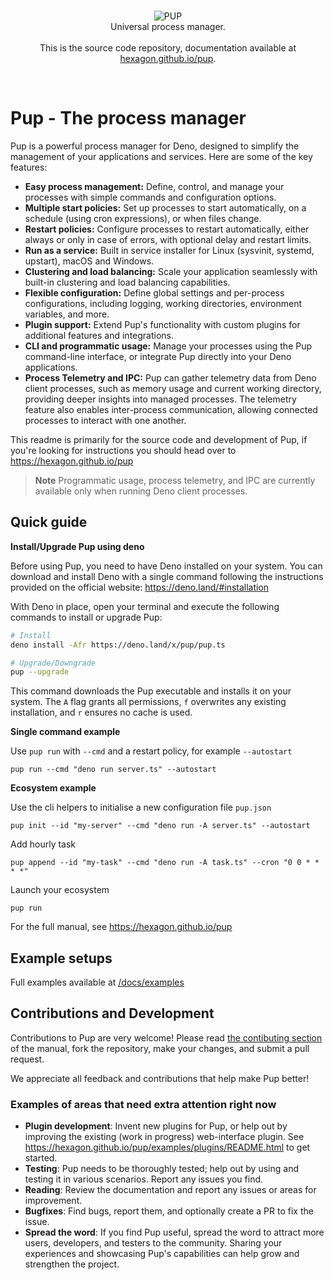 <br>
<p align="center">
<img src="https://cdn.jsdelivr.net/gh/hexagon/pup@master/docs/resources/pup_dark.png" alt="PUP"><br>
Universal process manager.<br><br>
This is the source code repository, documentation available at <a href="https://hexagon.github.io/pup">hexagon.github.io/pup</a>.
</p>
<br>

# Pup - The process manager

Pup is a powerful process manager for Deno, designed to simplify the management of your applications and services. Here are some of the key features:

- **Easy process management:** Define, control, and manage your processes with simple commands and configuration options.
- **Multiple start policies:** Set up processes to start automatically, on a schedule (using cron expressions), or when files change.
- **Restart policies:** Configure processes to restart automatically, either always or only in case of errors, with optional delay and restart limits.
- **Run as a service:** Built in service installer for Linux (sysvinit, systemd, upstart), macOS and Windows.
- **Clustering and load balancing:** Scale your application seamlessly with built-in clustering and load balancing capabilities.
- **Flexible configuration:** Define global settings and per-process configurations, including logging, working directories, environment variables, and more.
- **Plugin support:** Extend Pup's functionality with custom plugins for additional features and integrations.
- **CLI and programmatic usage:** Manage your processes using the Pup command-line interface, or integrate Pup directly into your Deno applications.
- **Process Telemetry and IPC:** Pup can gather telemetry data from Deno client processes, such as memory usage and current working directory, providing deeper insights into managed processes. The
  telemetry feature also enables inter-process communication, allowing connected processes to interact with one another.

This readme is primarily for the source code and development of Pup, if you're looking for instructions you should head over to <https://hexagon.github.io/pup>

> **Note** Programmatic usage, process telemetry, and IPC are currently available only when running Deno client processes.

## Quick guide

**Install/Upgrade Pup using deno**

Before using Pup, you need to have Deno installed on your system. You can download and install Deno with a single command following the instructions provided on the official website:
<https://deno.land/#installation>

With Deno in place, open your terminal and execute the following commands to install or upgrade Pup:

```bash
# Install
deno install -Afr https://deno.land/x/pup/pup.ts

# Upgrade/Downgrade
pup --upgrade
```

This command downloads the Pup executable and installs it on your system. The `A` flag grants all permissions, `f` overwrites any existing installation, and `r` ensures no cache is used.

**Single command example**

Use `pup run` with `--cmd` and a restart policy, for example `--autostart`

`pup run --cmd "deno run server.ts" --autostart`

**Ecosystem example**

Use the cli helpers to initialise a new configuration file `pup.json`

`pup init --id "my-server" --cmd "deno run -A server.ts" --autostart`

Add hourly task

`pup append --id "my-task" --cmd "deno run -A task.ts" --cron "0 0 * * * *"`

Launch your ecosystem

`pup run`

For the full manual, see <https://hexagon.github.io/pup>

## Example setups

Full examples available at [/docs/examples](/docs/examples)

## Contributions and Development

Contributions to Pup are very welcome! Please read [the contibuting section](https://hexagon.github.io/pup/contributing.html) of the manual, fork the repository, make your changes, and submit a pull
request.

We appreciate all feedback and contributions that help make Pup better!

### Examples of areas that need extra attention right now

- **Plugin development**: Invent new plugins for Pup, or help out by improving the existing (work in progress) web-interface plugin. See <https://hexagon.github.io/pup/examples/plugins/README.html> to
  get started.
- **Testing**: Pup needs to be thoroughly tested; help out by using and testing it in various scenarios. Report any issues you find.
- **Reading**: Review the documentation and report any issues or areas for improvement.
- **Bugfixes**: Find bugs, report them, and optionally create a PR to fix the issue.
- **Spread the word**: If you find Pup useful, spread the word to attract more users, developers, and testers to the community. Sharing your experiences and showcasing Pup's capabilities can help grow
  and strengthen the project.
